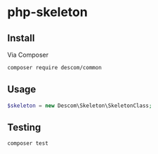 # php-skeleton

## Install

Via Composer

```bash
composer require descom/common
```

## Usage

```php
$skeleton = new Descom\Skeleton\SkeletonClass;
```

## Testing

``` bash
composer test
```
